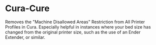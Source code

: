 # Cura-Cure
 Removes the "Machine Disallowed Areas" Restriction from All Printer Profiles in Cura. Especially helpful in instances where your bed size has changed from the original printer size, such as the use of an Ender Extender, or similar.
